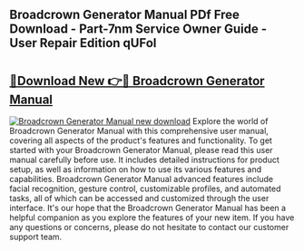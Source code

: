 ## Broadcrown Generator Manual PDf Free Download - Part-7nm Service Owner Guide - User Repair Edition qUFol

# <h2><a href="http://bc27232.oget.top/?id=Broadcrown+Generator+Manual">🔗Download New 👉🔴 Broadcrown Generator Manual</a></h2>

[![Broadcrown Generator Manual new download](https://i.imgur.com/5g1atiW.png)](http://bc27232.oget.top/?id=Broadcrown+Generator+Manual)
Explore the world of Broadcrown Generator Manual with this comprehensive user manual, covering all aspects of the product's features and functionality. To get started with your Broadcrown Generator Manual, please read this user manual carefully before use. It includes detailed instructions for product setup, as well as information on how to use its various features and capabilities. Broadcrown Generator Manual advanced features include facial recognition, gesture control, customizable profiles, and automated tasks, all of which can be accessed and customized through the user interface. It's our hope that the Broadcrown Generator Manual has been a helpful companion as you explore the features of your new item. If you have any questions or concerns, please do not hesitate to contact our customer support team.
